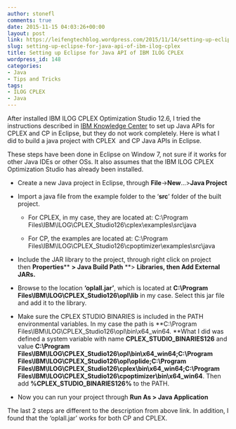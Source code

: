 ```yaml
---
author: stonefl
comments: true
date: 2015-11-15 04:03:26+00:00
layout: post
link: https://leifengtechblog.wordpress.com/2015/11/14/setting-up-eclipse-for-java-api-of-ibm-ilog-cplex/
slug: setting-up-eclipse-for-java-api-of-ibm-ilog-cplex
title: Setting up Eclipse for Java API of IBM ILOG CPLEX
wordpress_id: 148
categories:
- Java
- Tips and Tricks
tags:
- ILOG CPLEX
- Java
---
```


After installed IBM ILOG CPLEX Optimization Studio 12.6, I tried the instructions described in [IBM Knowledge Center](http://www-01.ibm.com/support/knowledgecenter/SSSA5P_12.6.0/ilog.odms.cplex.help/CPLEX/GettingStarted/topics/set_up/Eclipse.html) to set up Java APIs for CPLEX and CP in Eclipse, but they do not work completely. Here is what I did to build a java project with CPLEX  and CP Java APIs in Eclipse.

These steps have been done in Eclipse on Window 7, not sure if it works for other Java IDEs or other OSs. It also assumes that the IBM ILOG CPLEX Optimization Studio has already been installed.



	
  * Create a new Java project in Eclipse, through **File**->**New**…>**Java Project**

	
  * Import a java file from the example folder to the ‘**src**’ folder of the built project.

	
    * For CPLEX, in my case, they are located at: C:\Program Files\IBM\ILOG\CPLEX_Studio126\cplex\examples\src\java

	
    * For CP, the examples are located at: C:\Program Files\IBM\ILOG\CPLEX_Studio126\cpoptimizer\examples\src\java




	
  * Include the JAR library to the project, through right click on project then **Properties**** **> **Java Build Path**** **> **Libraries, **then** Add External JARs.**

	
  * Browse to the location **‘oplall.jar’**, which is located at **C:\Program Files\IBM\ILOG\CPLEX_Studio126\opl\lib** in my case. Select this jar file and add it to the library.

	
  * Make sure the CPLEX STUDIO BINARIES is included in the PATH environmental variables. In my case the path is **C:\Program Files\IBM\ILOG\CPLEX_Studio126\opl\bin\x64_win64. **What I did was defined a system variable with name **CPLEX_STUDIO_BINARIES126** and value **C:\Program Files\IBM\ILOG\CPLEX_Studio126\opl\bin\x64_win64;C:\Program Files\IBM\ILOG\CPLEX_Studio126\opl\oplide\;C:\Program Files\IBM\ILOG\CPLEX_Studio126\cplex\bin\x64_win64;C:\Program Files\IBM\ILOG\CPLEX_Studio126\cpoptimizer\bin\x64_win64**. Then add **%CPLEX_STUDIO_BINARIES126%** to the PATH.

	
  * Now you can run your project through **Run As > Java Application**


The last 2 steps are different to the description from above link. In addition, I found that the ‘oplall.jar’ works for both CP and CPLEX.


